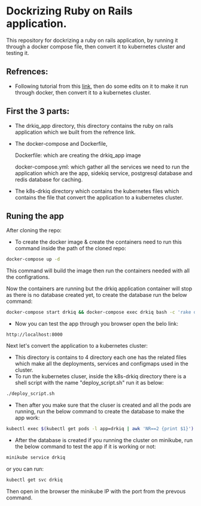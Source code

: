 # Dockrizing Ruby on Rails application.

This repository for dockrizing a ruby on rails application, by running it through a docker compose file, then convert it to kubernetes cluster and testing it.

## Refrences:
* Following tutorial from this [link](https://semaphoreci.com/community/tutorials/dockerizing-a-ruby-on-rails-application), then do some edits on it to make it run through docker, then convert it to a kubernetes cluster.

## First the 3 parts:
- The drkiq_app directory, this directory contains the ruby on rails application which we built from the refrence link.
- The docker-compose and Dockerfile,

   Dockerfile: which are creating the drkiq_app image
   
   docker-compose.yml: which gather all the services we need to run the application which are the app, sidekiq service, postgresql database and redis database for caching.

- The k8s-drkiq directory which contains the kubernetes files which contains the file that convert the application to a kubernetes cluster.

## Runing the app
After cloning the repo:

- To create the docker image & create the containers need to run this command inside the path of the cloned repo:

```bash
docker-compose up -d
```
This command will build the image then run the containers needed with all the configrations.

Now the containers are running but the drkiq application container will stop as there is no database created yet, to create the database run the below command:

```bash
docker-compose start drkiq && docker-compose exec drkiq bash -c 'rake db:migrate'
```
- Now you can test the app through you browser open the belo link:
```
http://localhost:8000
```

Next let's convert the application to a kubernetes cluster:
- This directory is contains to 4 directory each one has the related files which make all the deployments, services and configmaps used in the cluster.
- To run the kubernetes cluser, inside the k8s-drkiq directory there is a shell script with the name "deploy_script.sh"
run it as below:
```bash
./deploy_script.sh
```
- Then after you make sure that the cluser is created and all the pods are running, run the below command to create the database to make the app work:
```bash
kubectl exec $(kubectl get pods -l app=drkiq | awk 'NR==2 {print $1}') -- bash -c 'rake db:migrate'
```
- After the database is created if you running the cluster on minikube, run the below command to test the app if it is working or not:

```bash
minikube service drkiq
```
or you can run:
```bash
kubectl get svc drkiq
```
Then open in the browser the minikube IP with the port from the prevous command.
